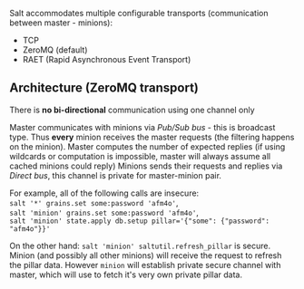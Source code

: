 Salt accommodates multiple configurable transports (communication between master - minions):
 - TCP
 - ZeroMQ (default)
 - RAET (Rapid Asynchronous Event Transport)

## Architecture (ZeroMQ transport)
There is **no bi-directional** communication using one channel only
  
Master communicates with minions via _Pub/Sub bus_ - this is broadcast type. 
Thus **every** minion receives the master requests (the filtering happens on the minion).
Master computes the number of expected replies (if using wildcards or computation is impossible, master will always assume all cached minions could reply)
Minions sends their requests and replies via _Direct bus_, this channel is private for master-minion pair.

For example, all of the following calls are insecure:  
`salt '*' grains.set some:password 'afm4o'`,  
`salt 'minion' grains.set some:password 'afm4o'`,  
`salt 'minion' state.apply db.setup pillar='{"some": {"password": "afm4o"}}'`  

On the other hand:
`salt 'minion' saltutil.refresh_pillar` is secure.  
Minion (and possibly all other minions) will receive the request to
refresh the pillar data. However `minion` will establish private secure channel with master, which will use to fetch it's very
own private pillar data.
 
